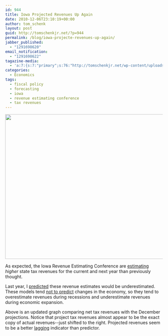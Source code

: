 ```yaml
---
id: 944
title: Iowa Projected Revenues Up Again
date: 2010-12-06T23:10:19+00:00
author: tom_schenk
layout: post
guid: http://tomschenkjr.net/?p=944
permalink: /blog/iowa-projecte-revenues-up-again/
jabber_published:
  - "1291698620"
email_notification:
  - "1291698622"
tagazine-media:
  - 'a:7:{s:7:"primary";s:76:"http://tomschenkjr.net/wp-content/uploads/2010/12/rec-net-revenue-2003-2012.jpg";s:6:"images";a:1:{s:76:"http://tomschenkjr.net/wp-content/uploads/2010/12/rec-net-revenue-2003-2012.jpg";a:6:{s:8:"file_url";s:76:"http://tomschenkjr.net/wp-content/uploads/2010/12/rec-net-revenue-2003-2012.jpg";s:5:"width";s:3:"897";s:6:"height";s:3:"693";s:4:"type";s:5:"image";s:4:"area";s:6:"621621";s:9:"file_path";s:0:"";}}s:6:"videos";a:0:{}s:11:"image_count";s:1:"1";s:6:"author";s:6:"176156";s:7:"blog_id";s:7:"8375094";s:9:"mod_stamp";s:19:"2010-12-07 05:12:06";}'
categories:
  - Economics
tags:
  - fiscal policy
  - forecasting
  - iowa
  - revenue estimating conference
  - tax revenues
---
```

<a href="http://tomschenkjr.net/wordpress/wp-content/uploads/2010/12/rec-net-revenue-2003-2012.jpg"><img class="aligncenter size-full wp-image-945" title="REC Net Revenue - 2003-2012" src="http://tomschenkjr.net/wordpress/wp-content/uploads/2010/12/rec-net-revenue-2003-2012.jpg" alt="" width="600" height="463" /></a>

As expected, the Iowa Revenue Estimating Conference are <a href="http://www.dom.state.ia.us/state/REC/rec_quarterly.html">estimating</a> <em>higher</em> state tax revenues for the current and next year than previously thought.

Last year, I <a href="http://tomschenkjr.net/2009/12/11/rec-estimates-for-fiscal-year-2011/">predicted</a> these revenue estimates would be underestimated. These models tend <a href="http://tomschenkjr.net/2009/12/09/accuracy-of-iowas-revenue-estimating-conference/">not to predict</a> changes in the economy, so they tend to overestimate revenues during recessions and underestimate revenues during economic expansion.

Above is an updated graph comparing net tax revenues with the December projections. Notice that project tax revenues almost appear to be the exact copy of actual revenues--just shifted to the right. Projected revenues seem to be a better <a href="http://www.investopedia.com/terms/l/laggingindicator.asp">lagging</a> indicator than predictor.